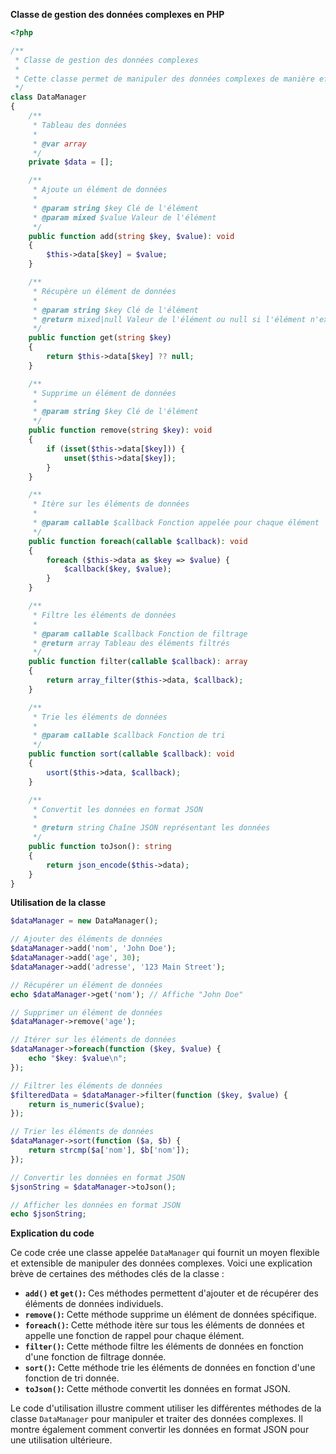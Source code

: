 **Classe de gestion des données complexes en PHP**

```php
<?php

/**
 * Classe de gestion des données complexes
 *
 * Cette classe permet de manipuler des données complexes de manière efficace et extensible.
 */
class DataManager
{
    /**
     * Tableau des données
     *
     * @var array
     */
    private $data = [];

    /**
     * Ajoute un élément de données
     *
     * @param string $key Clé de l'élément
     * @param mixed $value Valeur de l'élément
     */
    public function add(string $key, $value): void
    {
        $this->data[$key] = $value;
    }

    /**
     * Récupère un élément de données
     *
     * @param string $key Clé de l'élément
     * @return mixed|null Valeur de l'élément ou null si l'élément n'existe pas
     */
    public function get(string $key)
    {
        return $this->data[$key] ?? null;
    }

    /**
     * Supprime un élément de données
     *
     * @param string $key Clé de l'élément
     */
    public function remove(string $key): void
    {
        if (isset($this->data[$key])) {
            unset($this->data[$key]);
        }
    }

    /**
     * Itère sur les éléments de données
     *
     * @param callable $callback Fonction appelée pour chaque élément
     */
    public function foreach(callable $callback): void
    {
        foreach ($this->data as $key => $value) {
            $callback($key, $value);
        }
    }

    /**
     * Filtre les éléments de données
     *
     * @param callable $callback Fonction de filtrage
     * @return array Tableau des éléments filtrés
     */
    public function filter(callable $callback): array
    {
        return array_filter($this->data, $callback);
    }

    /**
     * Trie les éléments de données
     *
     * @param callable $callback Fonction de tri
     */
    public function sort(callable $callback): void
    {
        usort($this->data, $callback);
    }

    /**
     * Convertit les données en format JSON
     *
     * @return string Chaîne JSON représentant les données
     */
    public function toJson(): string
    {
        return json_encode($this->data);
    }
}
```

**Utilisation de la classe**

```php
$dataManager = new DataManager();

// Ajouter des éléments de données
$dataManager->add('nom', 'John Doe');
$dataManager->add('age', 30);
$dataManager->add('adresse', '123 Main Street');

// Récupérer un élément de données
echo $dataManager->get('nom'); // Affiche "John Doe"

// Supprimer un élément de données
$dataManager->remove('age');

// Itérer sur les éléments de données
$dataManager->foreach(function ($key, $value) {
    echo "$key: $value\n";
});

// Filtrer les éléments de données
$filteredData = $dataManager->filter(function ($key, $value) {
    return is_numeric($value);
});

// Trier les éléments de données
$dataManager->sort(function ($a, $b) {
    return strcmp($a['nom'], $b['nom']);
});

// Convertir les données en format JSON
$jsonString = $dataManager->toJson();

// Afficher les données en format JSON
echo $jsonString;
```

**Explication du code**

Ce code crée une classe appelée `DataManager` qui fournit un moyen flexible et extensible de manipuler des données complexes. Voici une explication brève de certaines des méthodes clés de la classe :

* **`add()` et `get()`:** Ces méthodes permettent d'ajouter et de récupérer des éléments de données individuels.
* **`remove()`:** Cette méthode supprime un élément de données spécifique.
* **`foreach()`:** Cette méthode itère sur tous les éléments de données et appelle une fonction de rappel pour chaque élément.
* **`filter()`:** Cette méthode filtre les éléments de données en fonction d'une fonction de filtrage donnée.
* **`sort()`:** Cette méthode trie les éléments de données en fonction d'une fonction de tri donnée.
* **`toJson()`:** Cette méthode convertit les données en format JSON.

Le code d'utilisation illustre comment utiliser les différentes méthodes de la classe `DataManager` pour manipuler et traiter des données complexes. Il montre également comment convertir les données en format JSON pour une utilisation ultérieure.